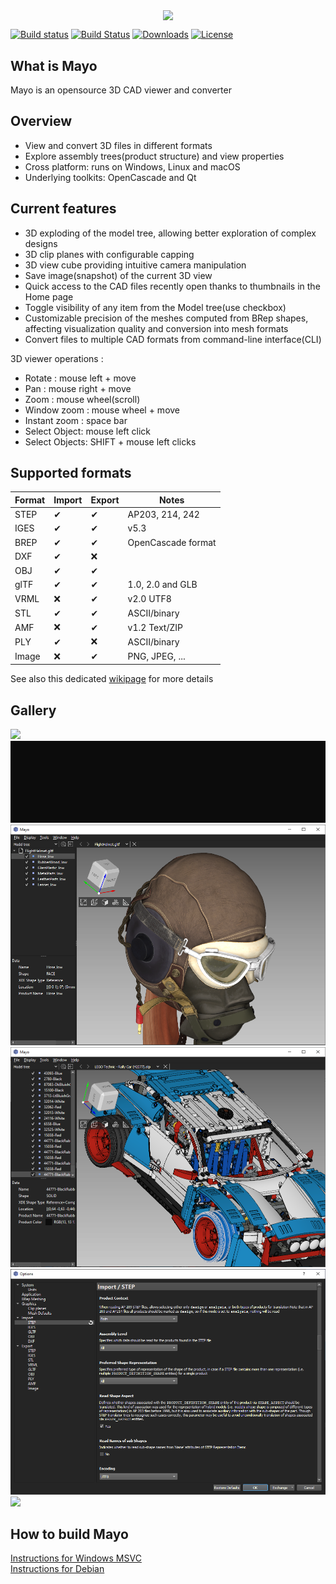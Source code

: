 <p align="center">
  <img src="images/appicon_256.png" width="200px" align="center" />
</p>

[![Build status](https://ci.appveyor.com/api/projects/status/6d1w0d6gw28npxpf?svg=true)](https://ci.appveyor.com/project/HuguesDelorme/mayo)
[![Build Status](https://img.shields.io/travis/fougue/mayo/develop.svg?logo=travis)](https://app.travis-ci.com/fougue/mayo)
[![Downloads](https://img.shields.io/github/downloads/fougue/mayo/total.svg)](https://github.com/fougue/mayo/releases)
[![License](https://img.shields.io/badge/license-BSD%202--clause-blue.svg)](https://github.com/fougue/mayo/blob/develop/LICENSE.txt)

## What is Mayo
Mayo is an opensource 3D CAD viewer and converter

## Overview
* View and convert 3D files in different formats
* Explore assembly trees(product structure) and view properties
* Cross platform: runs on Windows, Linux and macOS
* Underlying toolkits: OpenCascade and Qt

## Current features
* 3D exploding of the model tree, allowing better exploration of complex designs
* 3D clip planes with configurable capping
* 3D view cube providing intuitive camera manipulation
* Save image(snapshot) of the current 3D view
* Quick access to the CAD files recently open thanks to thumbnails in the Home page
* Toggle visibility of any item from the Model tree(use checkbox)
* Customizable precision of the meshes computed from BRep shapes, affecting visualization quality and conversion into mesh formats
* Convert files to multiple CAD formats from command-line interface(CLI)

3D viewer operations :
* Rotate : mouse left + move
* Pan : mouse right + move
* Zoom : mouse wheel(scroll)
* Window zoom : mouse wheel + move
* Instant zoom : space bar
* Select Object: mouse left click
* Select Objects: SHIFT + mouse left clicks

## Supported formats
  Format  |  Import   |  Export  | Notes
----------|-----------|----------|------------------------------
STEP      |  &#10004; | &#10004; | AP203, 214, 242
IGES      |  &#10004; | &#10004; | v5.3
BREP      |  &#10004; | &#10004; | OpenCascade format
DXF       |  &#10004; | &#10060; |
OBJ       |  &#10004; | &#10004; |
glTF      |  &#10004; | &#10004; | 1.0, 2.0 and GLB
VRML      |  &#10060; | &#10004; | v2.0 UTF8
STL       |  &#10004; | &#10004; | ASCII/binary
AMF       |  &#10060; | &#10004; | v1.2 Text/ZIP
PLY       |  &#10004; | &#10060; | ASCII/binary
Image     |  &#10060; | &#10004; | PNG, JPEG, ...

See also this dedicated [wikipage](https://github.com/fougue/mayo/wiki/Supported-formats) for more details

## Gallery

<img src="doc/screencast_1.gif"/>

<img src="doc/screencast_cli.gif"/>

<img src="doc/screenshot_2.png"/>

<img src="doc/screenshot_3.png"/>

<img src="doc/screenshot_4.png"/>

<img src="doc/screenshot_5.png"/>

## How to build Mayo
[Instructions for Windows MSVC](https://github.com/fougue/mayo/wiki/Build-instructions-for-Windows-MSVC)  
[Instructions for Debian](https://github.com/fougue/mayo/wiki/Build-instructions-for-Debian)
